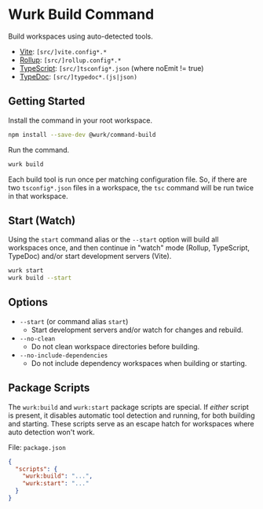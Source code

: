 # Wurk Build Command

Build workspaces using auto-detected tools.

- [Vite](https://npmjs.com/package/vite): `[src/]vite.config*.*`
- [Rollup](https://npmjs.com/package/rollup): `[src/]rollup.config*.*`
- [TypeScript](https://npmjs.com/package/typescript): `[src/]tsconfig*.json` (where noEmit != true)
- [TypeDoc](https://npmjs.com/package/typedoc): `[src/]typedoc*.(js|json)`

## Getting Started

Install the command in your root workspace.

```sh
npm install --save-dev @wurk/command-build
```

Run the command.

```sh
wurk build
```

Each build tool is run once per matching configuration file. So, if there are two `tsconfig*.json` files in a workspace, the `tsc` command will be run twice in that workspace.

## Start (Watch)

Using the `start` command alias or the `--start` option will build all workspaces once, and then continue in "watch" mode (Rollup, TypeScript, TypeDoc) and/or start development servers (Vite).

```sh
wurk start
wurk build --start
```

## Options

- `--start` (or command alias `start`)
  - Start development servers and/or watch for changes and rebuild.
- `--no-clean`
  - Do not clean workspace directories before building.
- `--no-include-dependencies`
  - Do not include dependency workspaces when building or starting.

## Package Scripts

The `wurk:build` and `wurk:start` package scripts are special. If _either_ script is present, it disables automatic tool detection and running, for both building and starting. These scripts serve as an escape hatch for workspaces where auto detection won't work.

File: `package.json`

```json
{
  "scripts": {
    "wurk:build": "...",
    "wurk:start": "..."
  }
}
```
